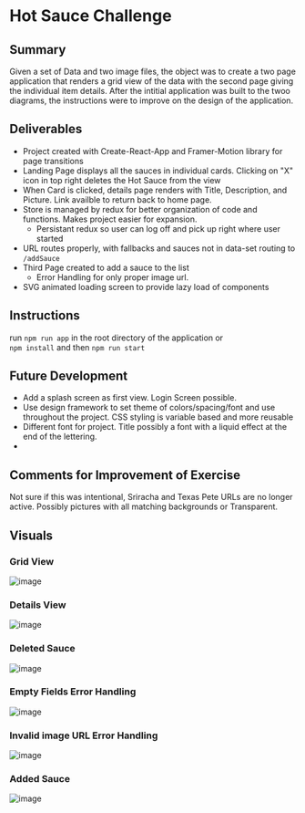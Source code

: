 # Hot Sauce Challenge

## Summary
 Given a set of Data and two image files, the object was to create a two page application that renders a grid view of the data with the second page giving the individual item details. After the intitial application was built to the twoo diagrams, the instructions were to improve on the design of the application. 
## Deliverables
- Project created with Create-React-App and Framer-Motion library for page transitions 
- Landing Page displays all the sauces in individual cards. Clicking on "X" icon in top right deletes the Hot Sauce from the view
- When Card is clicked, details page renders with Title, Description, and Picture. Link availble to return back to home page. 
- Store is managed by redux for better organization of code and functions. Makes project easier for expansion.
  - Persistant redux so user can log off and pick up right where user started
- URL routes properly, with fallbacks and sauces not in data-set routing to ```/addSauce```
- Third Page created to add a sauce to the list
  - Error Handling for only proper image url. 
- SVG animated loading screen to provide lazy load of components
## Instructions
run 
```npm run app```
in the root directory of the application or <br>```npm install``` and then ```npm run start```
## Future Development
- Add a splash screen as first view. Login Screen possible. 
- Use design framework to set theme of colors/spacing/font and use throughout the project. CSS styling is variable based and more reusable
- Different font for project. Title possibly a font with a liquid effect at the end of the lettering. 
- 
## Comments for Improvement of Exercise
 Not sure if this was intentional, Sriracha and Texas Pete URLs are no longer active. Possibly pictures with all matching backgrounds or Transparent.
## Visuals
### Grid View
![image](https://user-images.githubusercontent.com/57015175/109578405-f696b400-7aab-11eb-9654-505d19ad926b.png)
### Details View
![image](https://user-images.githubusercontent.com/57015175/109578447-09a98400-7aac-11eb-8d6f-6a006cd04b44.png)
### Deleted Sauce
![image](https://user-images.githubusercontent.com/57015175/109578484-17f7a000-7aac-11eb-85bc-09d8ff132982.png)
### Empty Fields Error Handling
![image](https://user-images.githubusercontent.com/57015175/109578632-60af5900-7aac-11eb-8b9c-54b952acb678.png)
### Invalid image URL Error Handling
![image](https://user-images.githubusercontent.com/57015175/109579134-3316df80-7aad-11eb-9c2b-dadc8d1e7c68.png)
### Added Sauce
![image](https://user-images.githubusercontent.com/57015175/109578737-95231500-7aac-11eb-9ecf-9c118ec9684d.png)


